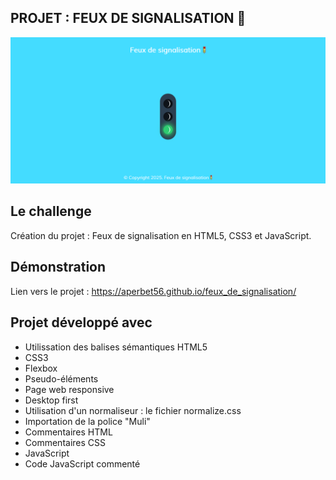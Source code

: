## PROJET : FEUX DE SIGNALISATION 🚦

![Design preview for the feux_de_signalisation_project](./img/banner.PNG)

## Le challenge

Création du projet : Feux de signalisation en HTML5, CSS3 et JavaScript.

## Démonstration

Lien vers le projet : https://aperbet56.github.io/feux_de_signalisation/

## Projet développé avec

- Utilissation des balises sémantiques HTML5
- CSS3
- Flexbox
- Pseudo-éléments
- Page web responsive
- Desktop first
- Utilisation d'un normaliseur : le fichier normalize.css
- Importation de la police "Muli"
- Commentaires HTML
- Commentaires CSS
- JavaScript
- Code JavaScript commenté
